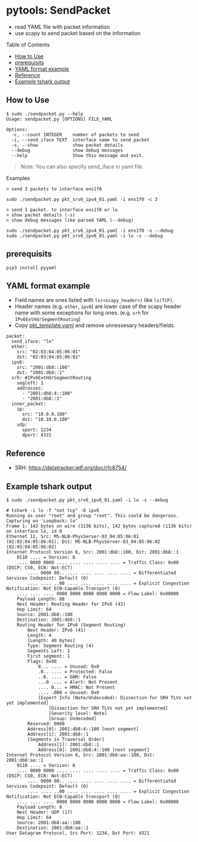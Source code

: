# pytools: SendPacket

- read YAML file with packet information
- use scapy to send packet based on the information

Table of Contents
- [How to Use](#how-to-use)
- [prerequisits](#prerequisits)
- [YAML format example](#yaml-format-example)
- [Reference](#reference)
- [Example tshark output](#example-tshark-output)

## How to Use

```
$ sudo ./sendpacket.py --help
Usage: sendpacket.py [OPTIONS] FILE_YAML

Options:
  -c, --count INTEGER    number of packets to send
  -i, --send_iface TEXT  interface name to send packet
  -s, --show             show packet details
  --debug                show debug messages
  --help                 Show this message and exit.
```
> Note: You can also specify send_iface in yaml file.

Examples

```
> send 3 packets to interface ens1f0

sudo ./sendpacket.py pkt_srv6_ipv4_01.yaml -i ens1f0 -c 3

> send 1 packet. to interface ens1f0 or lo
> show packet details (-s) 
> show debug messages like parsed YAML (--debug)

sudo ./sendpacket.py pkt_srv6_ipv4_01.yaml -i ens1f0 -s --debug
sudo ./sendpacket.py pkt_srv6_ipv6_01.yaml -i lo -s --debug
```

## prerequisits

```
pip3 install pyyaml
```

## YAML format example

- Field names are ones listed with `ls(<scapy_header>)` like `ls(TCP)`.
- Header names (e.g. `ether`, `ipv6`) are lower case of the scapy header name with some exceptions for long ones. (e.g. `srh` for `IPv6ExtHdrSegmentRouting`)
- Copy [pkt_template.yaml](pkt_template.yaml) and remove unnessesary headers/fields.

```
packet:
  send_iface: "lo"
  ether:
    src: "02:03:04:05:06:01"
    dst: "02:03:04:05:06:02"
  ipv6:
    src: "2001:db8::100"
    dst: "2001:db8::1"
  srh: #IPv6ExtHdrSegmentRouting
    segleft: 1
    addresses:
      - "2001:db8:4::100"
      - "2001:db8::1"
  inner_packet:
    ip:
      src: "10.0.0.100"
      dst: "10.10.0.100"
    udp:
      sport: 1234
      dport: 4321
```

## Reference

- SRH: https://datatracker.ietf.org/doc/rfc8754/

## Example tshark output

```
$ sudo ./sendpacket.py pkt_srv6_ipv6_01.yaml -i lo -s --debug

# tshark -i lo -f "not tcp" -O ipv6
Running as user "root" and group "root". This could be dangerous.
Capturing on 'Loopback: lo'
Frame 1: 142 bytes on wire (1136 bits), 142 bytes captured (1136 bits) on interface lo, id 0
Ethernet II, Src: MS-NLB-PhysServer-03_04:05:06:01 (02:03:04:05:06:01), Dst: MS-NLB-PhysServer-03_04:05:06:02 (02:03:04:05:06:02)
Internet Protocol Version 6, Src: 2001:db8::100, Dst: 2001:db8::1
    0110 .... = Version: 6
    .... 0000 0000 .... .... .... .... .... = Traffic Class: 0x00 (DSCP: CS0, ECN: Not-ECT)
        .... 0000 00.. .... .... .... .... .... = Differentiated Services Codepoint: Default (0)
        .... .... ..00 .... .... .... .... .... = Explicit Congestion Notification: Not ECN-Capable Transport (0)
    .... .... .... 0000 0000 0000 0000 0000 = Flow Label: 0x00000
    Payload Length: 88
    Next Header: Routing Header for IPv6 (43)
    Hop Limit: 64
    Source: 2001:db8::100
    Destination: 2001:db8::1
    Routing Header for IPv6 (Segment Routing)
        Next Header: IPv6 (41)
        Length: 4
        [Length: 40 bytes]
        Type: Segment Routing (4)
        Segments Left: 1
        First segment: 1
        Flags: 0x00
            0... .... = Unused: 0x0
            .0.. .... = Protected: False
            ..0. .... = OAM: False
            ...0 .... = Alert: Not Present
            .... 0... = HMAC: Not Present
            .... .000 = Unused: 0x0
            [Expert Info (Note/Undecoded): Dissection for SRH TLVs not yet implemented]
                [Dissection for SRH TLVs not yet implemented]
                [Severity level: Note]
                [Group: Undecoded]
        Reserved: 0000
        Address[0]: 2001:db8:4::100 [next segment]
        Address[1]: 2001:db8::1
        [Segments in Traversal Order]
            Address[1]: 2001:db8::1
            Address[0]: 2001:db8:4::100 [next segment]
Internet Protocol Version 6, Src: 2001:db8:aa::100, Dst: 2001:db8:aa::1
    0110 .... = Version: 6
    .... 0000 0000 .... .... .... .... .... = Traffic Class: 0x00 (DSCP: CS0, ECN: Not-ECT)
        .... 0000 00.. .... .... .... .... .... = Differentiated Services Codepoint: Default (0)
        .... .... ..00 .... .... .... .... .... = Explicit Congestion Notification: Not ECN-Capable Transport (0)
    .... .... .... 0000 0000 0000 0000 0000 = Flow Label: 0x00000
    Payload Length: 8
    Next Header: UDP (17)
    Hop Limit: 64
    Source: 2001:db8:aa::100
    Destination: 2001:db8:aa::1
User Datagram Protocol, Src Port: 1234, Dst Port: 4321
```